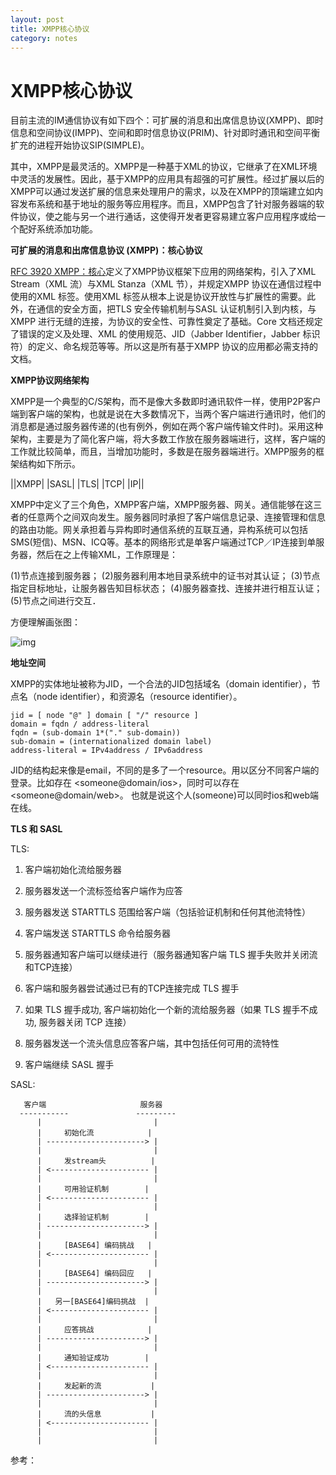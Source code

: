 ```yaml
---
layout: post
title: XMPP核心协议
category: notes
---
```



XMPP核心协议
=======

目前主流的IM通信协议有如下四个：可扩展的消息和出席信息协议(XMPP)、即时信息和空间协议(IMPP)、空间和即时信息协议(PRIM)、针对即时通讯和空间平衡扩充的进程开始协议SIP(SIMPLE)。

其中，XMPP是最灵活的。XMPP是一种基于XML的协议，它继承了在XML环境中灵活的发展性。因此，基于XMPP的应用具有超强的可扩展性。经过扩展以后的XMPP可以通过发送扩展的信息来处理用户的需求，以及在XMPP的顶端建立如内容发布系统和基于地址的服务等应用程序。而且，XMPP包含了针对服务器端的软件协议，使之能与另一个进行通话，这使得开发者更容易建立客户应用程序或给一个配好系统添加功能。

**可扩展的消息和出席信息协议 (XMPP)：核心协议** 

[RFC 3920 XMPP：核心](http://wiki.jabbercn.org/RFC3920)定义了XMPP协议框架下应用的网络架构，引入了XML Stream（XML 流）与XML Stanza（XML 节），并规定XMPP 协议在通信过程中使用的XML 标签。使用XML 标签从根本上说是协议开放性与扩展性的需要。此外，在通信的安全方面，把TLS 安全传输机制与SASL 认证机制引入到内核，与XMPP 进行无缝的连接，为协议的安全性、可靠性奠定了基础。Core 文档还规定了错误的定义及处理、XML 的使用规范、JID（Jabber Identifier，Jabber 标识符）的定义、命名规范等等。所以这是所有基于XMPP 协议的应用都必需支持的文档。

**XMPP协议网络架构**

XMPP是一个典型的C/S架构，而不是像大多数即时通讯软件一样，使用P2P客户端到客户端的架构，也就是说在大多数情况下，当两个客户端进行通讯时，他们的消息都是通过服务器传递的(也有例外，例如在两个客户端传输文件时)。采用这种架构，主要是为了简化客户端，将大多数工作放在服务器端进行，这样，客户端的工作就比较简单，而且，当增加功能时，多数是在服务器端进行。XMPP服务的框架结构如下所示。

||XMPP|
|SASL|
|TLS|
|TCP|
|IP||

XMPP中定义了三个角色，XMPP客户端，XMPP服务器、网关。通信能够在这三者的任意两个之间双向发生。服务器同时承担了客户端信息记录、连接管理和信息的路由功能。网关承担着与异构即时通信系统的互联互通，异构系统可以包括SMS(短信)、MSN、ICQ等。基本的网络形式是单客户端通过TCP／IP连接到单服务器，然后在之上传输XML，工作原理是：

  (1)节点连接到服务器；
	(2)服务器利用本地目录系统中的证书对其认证；
	(3)节点指定目标地址，让服务器告知目标状态；
	(4)服务器查找、连接并进行相互认证；
	(5)节点之间进行交互．

方便理解画张图：

![img](http://lh6.googleusercontent.com/-3GX1-RmKl78/UXyZwwN29XI/AAAAAAAABHY/adZy546gXwo/w538-h560/xmpp.png)


**地址空间**

XMPP的实体地址被称为JID，一个合法的JID包括域名（domain identifier），节点名（node identifier），和资源名（resource identifier）。

	jid = [ node "@" ] domain [ "/" resource ]
	domain = fqdn / address-literal
	fqdn = (sub-domain 1*("." sub-domain))
	sub-domain = (internationalized domain label)
	address-literal = IPv4address / IPv6address

JID的结构起来像是email，不同的是多了一个resource。用以区分不同客户端的登录。比如存在 <someone@domain/ios>，同时可以存在<someone@domain/web>。 也就是说这个人(someone)可以同时ios和web端在线。

**TLS 和 SASL**

TLS:

1. 客户端初始化流给服务器

2. 服务器发送一个流标签给客户端作为应答

3. 服务器发送 STARTTLS 范围给客户端（包括验证机制和任何其他流特性）

4. 客户端发送 STARTTLS 命令给服务器

5. 服务器通知客户端可以继续进行（服务器通知客户端 TLS 握手失败并关闭流和TCP连接）

6. 客户端和服务器尝试通过已有的TCP连接完成 TLS 握手

7. 如果 TLS 握手成功, 客户端初始化一个新的流给服务器（如果 TLS 握手不成功, 服务器关闭 TCP 连接）

8. 服务器发送一个流头信息应答客户端，其中包括任何可用的流特性

9. 客户端继续 SASL 握手


SASL:


	   客户端                     服务器
	  -----------               ---------
	      |                         |
	      |     初始化流            |
	      | ----------------------> |
	      |                         |
	      |     发stream头          |
	      | <---------------------- |
	      |                         |
	      |     可用验证机制        |
	      | <---------------------- |
	      |                         |                   
	      |     选择验证机制        |
	      | ----------------------> |                   
	      |                         |
	      |     [BASE64] 编码挑战   |   
	      | <---------------------- | 
	      |                         |
	      |     [BASE64] 编码回应   |
	      | ----------------------> |
	      |                         |
	      |   另一[BASE64]编码挑战  |   
	      | <---------------------- | 
	      |                         |
	      |     应答挑战	        |   
	      | ----------------------> |
	      |                         |
	      |     通知验证成功        |   
	      | <---------------------- |  
	      |                         |
	      |     发起新的流	        |   
	      | ----------------------> | 
	      |                         |
	      |     流的头信息	        |   
	      | <---------------------- |
	      |                         |
	      |                         |



参考：

[1]:  http://wiki.jabbercn.org/RFC3920   "RFC 3920"
[2]:	http://www.cnblogs.com/mailingfeng/archive/2012/07/18/2597392.html 	"数字证书, 数字签名, SSL(TLS) , SASL"
